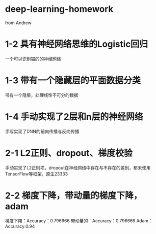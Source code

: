 # deep-learning-homework
from Andrew 

# 1-2 具有神经网络思维的Logistic回归
一个可以识别猫的的神经网络

# 1-3 带有一个隐藏层的平面数据分类
带有一个隐层，处理线性不可分的数据

# 1-4 手动实现了2层和n层的神经网络
手写实现了DNN的前向传播与反向传播

# 2-1 L2正则、dropout、梯度校验
手动实现了L2正则项，dropout在神经网络中存在与不存在的差别，都未使用TensorFlow等框架，原生23333

# 2-2 梯度下降，带动量的梯度下降，adam
梯度下降：Accuracy：0.796666
带动量的：Accuracy：0.796666
Adam：Accuracy:0.94
